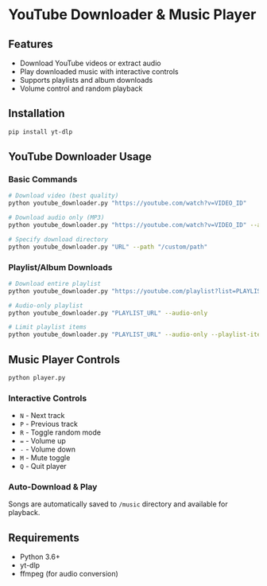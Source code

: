# YouTube Downloader & Music Player

## Features
- Download YouTube videos or extract audio
- Play downloaded music with interactive controls
- Supports playlists and album downloads
- Volume control and random playback

## Installation
```bash
pip install yt-dlp
```

## YouTube Downloader Usage

### Basic Commands
```bash
# Download video (best quality)
python youtube_downloader.py "https://youtube.com/watch?v=VIDEO_ID"

# Download audio only (MP3)
python youtube_downloader.py "https://youtube.com/watch?v=VIDEO_ID" --audio-only

# Specify download directory
python youtube_downloader.py "URL" --path "/custom/path"
```

### Playlist/Album Downloads
```bash
# Download entire playlist
python youtube_downloader.py "https://youtube.com/playlist?list=PLAYLIST_ID"

# Audio-only playlist
python youtube_downloader.py "PLAYLIST_URL" --audio-only

# Limit playlist items
python youtube_downloader.py "PLAYLIST_URL" --audio-only --playlist-items 1-10
```

## Music Player Controls
```bash
python player.py
```

### Interactive Controls
- `N` - Next track
- `P` - Previous track
- `R` - Toggle random mode
- `=` - Volume up
- `-` - Volume down
- `M` - Mute toggle
- `Q` - Quit player

### Auto-Download & Play
Songs are automatically saved to `/music` directory and available for playback.

## Requirements
- Python 3.6+
- yt-dlp
- ffmpeg (for audio conversion)
